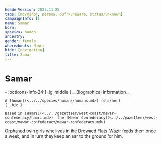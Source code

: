 ```yaml
---
headerVersion: 2023.11.25
tags: [mc/minor, person, dufr/unaware, status/unknown]
campaignInfo: []
name: Samar
born:
species: human
ancestry:
gender: female
whereabouts: Hamri
hide: [navigation]
title: Samar
---
```

# Samar
<div class="grid cards ext-narrow-margin ext-one-column" markdown>
- :octicons-info-24:{ .lg .middle } __Biographical Information__

    A [human](<../../species/humans/humans.md>) (she/her)  
    { .bio }

    Based in [Hamri](<../../gazetteer/west-coast/mawar-confederacy/hamri.md>), the [Mawar Confederacy](<../../gazetteer/west-coast/mawar-confederacy/mawar-confederacy.md>)
</div>


Orphaned twin girls who lives in the Drowned Flats. Wazir feeds them once a week, and in turn they keep an ear to the ground for him.